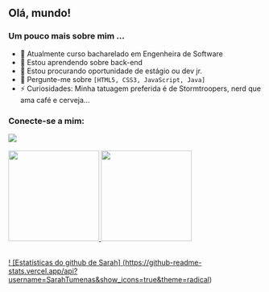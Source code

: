 <h2> Olá, mundo!</h2>

 

<h3> Um pouco mais sobre mim ... </h3>

- 🔭 Atualmente curso bacharelado em Engenheira de Software 
- 🌱 Estou aprendendo sobre back-end
- 👯 Estou procurando oportunidade de estágio ou  dev jr.
- 💬 Pergunte-me sobre `[HTML5, CSS3, JavaScript, Java]` 
- ⚡ Curiosidades: Minha tatuagem preferida é de Stormtroopers, nerd que ama café e cerveja...




<h3 align = "left"> Conecte-se a mim: </h3>
<div>  
  <a href="https://www.linkedin.com/in/sarahtumenasmarques//" target="_blank"> <img src = "https://img.shields.io/badge/-LinkedIn-%230077B5 ? style = for-the-badge & logo = linkedin & logoColor = white "target =" _ blank "> </a> 
 </div>
<br>
<div>
  <a href="https://github.com/SarahTumenas">
  <img height = "180em" src = "https://github-readme-stats.vercel.app/api?username=SarahTumenas&show_icons=true&theme=dark&include_all_commits=true&count_private=true" />
  <img height = "180em" src = "https://github-readme-stats.vercel.app/api/top-langs/?username=SarahTumenas&layout=compact&langs_count=7&theme=dark" />
</div>
</div>

<br>


! [Estatísticas do github de Sarah] (https://github-readme-stats.vercel.app/api?username=SarahTumenas&show_icons=true&theme=radical)
